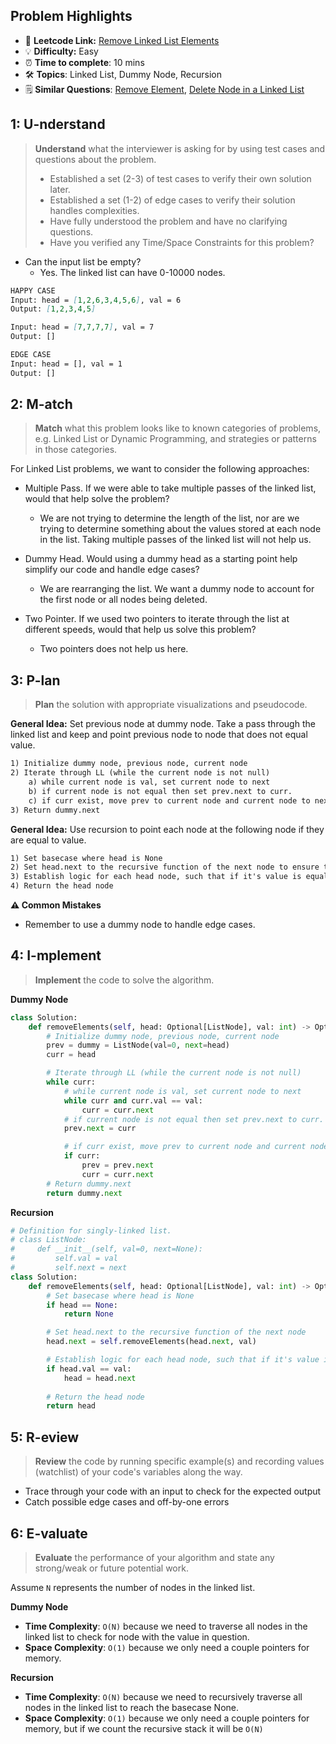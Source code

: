 ## Problem Highlights

* 🔗 **Leetcode Link:** [Remove Linked List Elements](https://leetcode.com/problems/remove-linked-list-elements/)
* 💡 **Difficulty:** Easy
* ⏰ **Time to complete**: 10 mins
* 🛠️ **Topics**: Linked List, Dummy Node, Recursion
* 🗒️ **Similar Questions**: [Remove Element](https://leetcode.com/problems/remove-element/), [Delete Node in a Linked List](https://leetcode.com/problems/delete-node-in-a-linked-list/)
    
## 1: U-nderstand
 
> **Understand** what the interviewer is asking for by using test cases and questions about the problem.
> 
> - Established a set (2-3) of test cases to verify their own solution later.
> - Established a set (1-2) of edge cases to verify their solution handles complexities.
> - Have fully understood the problem and have no clarifying questions.
> - Have you verified any Time/Space Constraints for this problem?


- Can the input list be empty?
    - Yes. The linked list can have 0-10000 nodes.

   
```markdown
HAPPY CASE
Input: head = [1,2,6,3,4,5,6], val = 6
Output: [1,2,3,4,5]

Input: head = [7,7,7,7], val = 7
Output: []

EDGE CASE
Input: head = [], val = 1
Output: []
```   
    
## 2: M-atch

<!-- See https://docs.google.com/document/d/1hYT1hoOJ6pFIt8A5q-PIZmYP7pB4WqlzyUJgFx9x2mY/edit#heading=h.ya2de4n4zsds for list of algorithms based on question type-->

> **Match** what this problem looks like to known categories of problems, e.g. Linked List or Dynamic Programming, and strategies or patterns in those categories.

For Linked List problems, we want to consider the following approaches:

- Multiple Pass. If we were able to take multiple passes of the linked list, would that help solve the problem?
    - We are not trying to determine the length of the list, nor are we trying to determine something about the values stored at each node in the list. Taking multiple passes of the linked list will not help us.

- Dummy Head. Would using a dummy head as a starting point help simplify our code and handle edge cases?
    - We are rearranging the list. We want a dummy node to account for the first node or all nodes being deleted.

- Two Pointer. If we used two pointers to iterate through the list at different speeds, would that help us solve this problem?
    - Two pointers does not help us here.



## 3: P-lan

> **Plan** the solution with appropriate visualizations and pseudocode.

**General Idea:** Set previous node at dummy node. Take a pass through the linked list and keep and point previous node to node that does not equal value. 


```markdown
1) Initialize dummy node, previous node, current node
2) Iterate through LL (while the current node is not null)
    a) while current node is val, set current node to next
    b) if current node is not equal then set prev.next to curr.
    c) if curr exist, move prev to current node and current node to next and repeat
3) Return dummy.next
```

**General Idea:** Use recursion to point each node at the following node if they are equal to value.

```markdown
1) Set basecase where head is None
2) Set head.next to the recursive function of the next node to ensure the next node does not equal value
3) Establish logic for each head node, such that if it's value is equal to value, set this head node to be the next node
4) Return the head node
```

**⚠️ Common Mistakes**

* Remember to use a dummy node to handle edge cases.

## 4: I-mplement

> **Implement** the code to solve the algorithm.

**Dummy Node**

```python
class Solution:
    def removeElements(self, head: Optional[ListNode], val: int) -> Optional[ListNode]:
        # Initialize dummy node, previous node, current node
        prev = dummy = ListNode(val=0, next=head)
        curr = head

        # Iterate through LL (while the current node is not null)
        while curr:
            # while current node is val, set current node to next
            while curr and curr.val == val:
                curr = curr.next
            # if current node is not equal then set prev.next to curr.
            prev.next = curr

            # if curr exist, move prev to current node and current node to next and repeat
            if curr:
                prev = prev.next
                curr = curr.next
        # Return dummy.next
        return dummy.next
```
    
**Recursion**
```python    
# Definition for singly-linked list.
# class ListNode:
#     def __init__(self, val=0, next=None):
#         self.val = val
#         self.next = next
class Solution:
    def removeElements(self, head: Optional[ListNode], val: int) -> Optional[ListNode]:
        # Set basecase where head is None
        if head == None:
            return None

        # Set head.next to the recursive function of the next node
        head.next = self.removeElements(head.next, val)

        # Establish logic for each head node, such that if it's value is equal to value, set this head node to be the next node
        if head.val == val:
            head = head.next
        
        # Return the head node
        return head
```
## 5: R-eview

> **Review** the code by running specific example(s) and recording values (watchlist) of your code's variables along the way.

- Trace through your code with an input to check for the expected output
- Catch possible edge cases and off-by-one errors

## 6: E-valuate

> **Evaluate** the performance of your algorithm and state any strong/weak or future potential work.

Assume `N` represents the number of nodes in the linked list.

**Dummy Node**

* **Time Complexity**: `O(N)` because we need to traverse all nodes in the linked list to check for node with the value in question.
* **Space Complexity**: `O(1)` because we only need a couple pointers for memory.

**Recursion**
* **Time Complexity**: `O(N)` because we need to recursively traverse all nodes in the linked list to reach the basecase None.
* **Space Complexity**: `O(1)` because we only need a couple pointers for memory, but if we count the recursive stack it will be `O(N)`